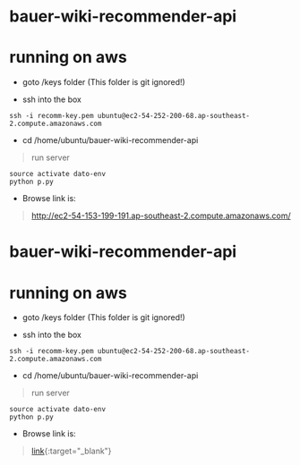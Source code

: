 # bauer-wiki-recommender-api

# running on aws

* goto /keys folder (This folder is git ignored!)

* ssh into the box

>
	
	ssh -i recomm-key.pem ubuntu@ec2-54-252-200-68.ap-southeast-2.compute.amazonaws.com


* cd /home/ubuntu/bauer-wiki-recommender-api

>run server

	source activate dato-env
	python p.py
	
* Browse link is:
 

>http://ec2-54-153-199-191.ap-southeast-2.compute.amazonaws.com/
# bauer-wiki-recommender-api

# running on aws

* goto /keys folder (This folder is git ignored!)

* ssh into the box

>
	
	ssh -i recomm-key.pem ubuntu@ec2-54-252-200-68.ap-southeast-2.compute.amazonaws.com


* cd /home/ubuntu/bauer-wiki-recommender-api

>run server

	source activate dato-env
	python p.py
	
* Browse link is:
 

>[link](http://ec2-54-153-199-191.ap-southeast-2.compute.amazonaws.com/){:target="_blank"}
